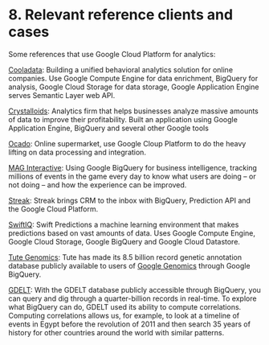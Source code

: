 # 8. Relevant reference clients and cases

Some references that use Google Cloud Platform for analytics:

[Cooladata](http://googlecloudplatform.blogspot.se/2013/12/cooladata-digs-into-the-why-of-online-consumer-behavior-with-help-from-google-compute-engine.html): Building a unified behavioral analytics solution for online companies. Use Google Compute Engine for data enrichment, BigQuery for analysis, Google Cloud Storage for data storage, Google Application Engine serves Semantic Layer web API.

[Crystalloids](https://cloud.google.com/files/Crystalloids.pdf): Analytics firm that helps businesses analyze massive amounts of data to improve their profitability. Built an application using Google Application Engine, BigQuery and several other Google tools

[Ocado](http://googlecloudplatform.blogspot.se/2014/02/ocado-uses-google-cloud-platform-to-make-online-food-shopping-a-breeze.html): Online supermarket, use Google Cloup Platform to do the heavy lifting on data processing and integration. 

[MAG Interactive](http://googlecloudplatform.blogspot.no/2013/11/google-app-engine-helps-mag-interactive.html): Using Google BigQuery for business intelligence, tracking 
millions of events in the game every day to know what users are doing – or not doing – and how the experience can be improved.

[Streak](http://googlecloudplatform.blogspot.no/2012/10/developer-insights-streak-brings-crm-to.html): Streak brings CRM to the inbox with BigQuery, Prediction API and the Google Cloud Platform. 

[SwiftIQ](http://googlecloudplatform.blogspot.no/2014/04/swiftiq-leverages-google-cloud.html): Swift Predictions a machine learning environment that makes predictions based on vast amounts of data. Uses Google Compute Engine, Google Cloud Storage, Google BigQuery and Google Cloud Datastore.

[Tute Genomics](http://googlecloudplatform.blogspot.no/2015/03/Exploring-Genetic-Variation-with-Google-Genomics-and-Tute.html): Tute has made its 8.5 billion record genetic annotation database publicly available to users of [Google Genomics](https://cloud.google.com/genomics/) through Google BigQuery.

[GDELT](http://googlecloudplatform.blogspot.no/2014/08/correlating-patterns-of-world-history-with-bigquery.html): With the GDELT database publicly accessible through BigQuery, you can query and dig through a quarter-billion records in real-time. To explore what BigQuery can do, GDELT used its ability to compute correlations. Computing correlations allows us, for example, to look at a timeline of events in Egypt before the revolution of 2011 and then search 35 years of history for other countries around the world with similar patterns.